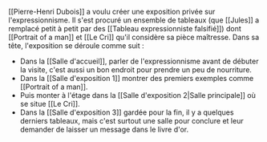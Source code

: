 [[Pierre-Henri Dubois]] a voulu créer une exposition privée sur l'expressionnisme. Il s'est procuré un ensemble de tableaux (que [[Jules]] a remplacé petit à petit par des [[Tableau expressionniste falsifié]]) dont [[Portrait of a man]] et [[Le Cri]] qu'il considère sa pièce maîtresse.
Dans sa tête, l'exposition se déroule comme suit : 
- Dans la [[Salle d'accueil]], parler de l'expressionnisme avant de débuter la visite, c'est aussi un bon endroit pour prendre un peu de nourriture.
- Dans la [[Salle d'exposition 1]] montrer des premiers exemples comme [[Portrait of a man]].
- Puis monter à l'étage dans la [[Salle d'exposition 2|Salle principale]] où se situe [[Le Cri]].
- Dans la [[Salle d'exposition 3]] gardée pour la fin, il y a quelques derniers tableaux, mais c'est surtout une salle pour conclure et leur demander de laisser un message dans le livre d'or.